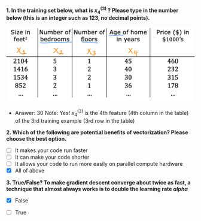 **1. In the training set below, what is $x^{(3)}_4$ ? Please type in the number below (this is an integer such as 123, no decimal points).**

![](./Images/W2Q1Img1.png)

- Answer: 30
Note: Yes! $x^{(3)}_4$ is the 4th feature (4th column in the table) of the 3rd training example (3rd row in the table)

**2. Which of the following are potential benefits of vectorization? Please choose the best option.**
  - [ ] It makes your code run faster
  - [ ] It can make your code shorter 
  - [ ] It allows your code to run more easily on parallel compute hardware
  - [x] All of above

**3. True/False? To make gradient descent converge about twice as fast, a technique that almost always works is to double the learning rate $alpha$** 
  - [x] False
  - [ ] True
 